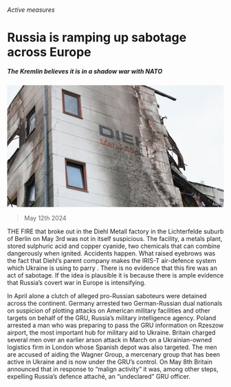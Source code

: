 ###### Active measures

# Russia is ramping up sabotage across Europe 

##### The Kremlin believes it is in a shadow war with NATO 

![image](images/20240511_EUP505.jpg) 

> May 12th 2024 

THE FIRE that broke out in the Diehl Metall factory in the Lichterfelde suburb of Berlin on May 3rd was not in itself suspicious. The facility, a metals plant, stored sulphuric acid and copper cyanide, two chemicals that can combine dangerously when ignited. Accidents happen. What raised eyebrows was the fact that Diehl’s parent company makes the IRIS-T air-defence system which Ukraine is using to parry . There is no evidence that this fire was an act of sabotage. If the idea is plausible it is because there is ample evidence that Russia’s covert war in Europe is intensifying. 

In April alone a clutch of alleged pro-Russian saboteurs were detained across the continent. Germany arrested two German-Russian dual nationals on suspicion of plotting attacks on American military facilities and other targets on behalf of the GRU, Russia’s military intelligence agency. Poland arrested a man who was preparing to pass the GRU information on Rzeszow airport, the most important hub for military aid to Ukraine. Britain charged several men over an earlier arson attack in March on a Ukrainian-owned logistics firm in London whose Spanish depot was also targeted. The men are accused of aiding the Wagner Group, a mercenary group that has been active in Ukraine and is now under the GRU’s control. On May 8th Britain announced that in response to “malign activity” it was, among other steps, expelling Russia’s defence attaché, an “undeclared” GRU officer.

